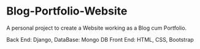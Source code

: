 # Blog-Portfolio-Website
A personal project to create a Website working as a Blog cum Portfolio.

Back End: Django, DataBase: Mongo DB
Front End: HTML, CSS, Bootstrap
